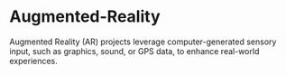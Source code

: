 # Augmented-Reality
Augmented Reality (AR) projects leverage computer-generated sensory input, such as graphics, sound, or GPS data, to enhance real-world experiences.
